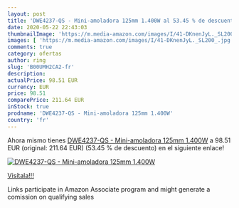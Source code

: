```yaml
---
layout: post
title: 'DWE4237-QS - Mini-amoladora 125mm 1.400W al 53.45 % de descuento'
date: 2020-05-22 22:43:03
thumbnailImage: 'https://m.media-amazon.com/images/I/41-DKnenJyL._SL200_.jpg'
images: [ 'https://m.media-amazon.com/images/I/41-DKnenJyL._SL200_.jpg' ]
comments: true
category: ofertas
author: ring
slug: 'B00UMH2CA2-fr'
description:
actualPrice: 98.51 EUR
currency: EUR
price: 98.51
comparePrice: 211.64 EUR
inStock: true
prodname: 'DWE4237-QS - Mini-amoladora 125mm 1.400W'
country: 'fr'
---
```


Ahora mismo tienes [DWE4237-QS - Mini-amoladora 125mm 1.400W](https://www.amazon.fr/dp/B00UMH2CA2/?tag=tolees0d-21) a 98.51 EUR (original: 211.64 EUR) (53.45 %  de descuento) en el siguiente enlace!

[![DWE4237-QS - Mini-amoladora 125mm 1.400W](https://m.media-amazon.com/images/I/41-DKnenJyL._SL200_.jpg)](https://www.amazon.fr/dp/B00UMH2CA2/?tag=tolees0d-21)

[Visítala!!!](https://www.amazon.fr/dp/B00UMH2CA2/?tag=tolees0d-21)

Links participate in Amazon Associate program and might generate a comission on qualifying sales
